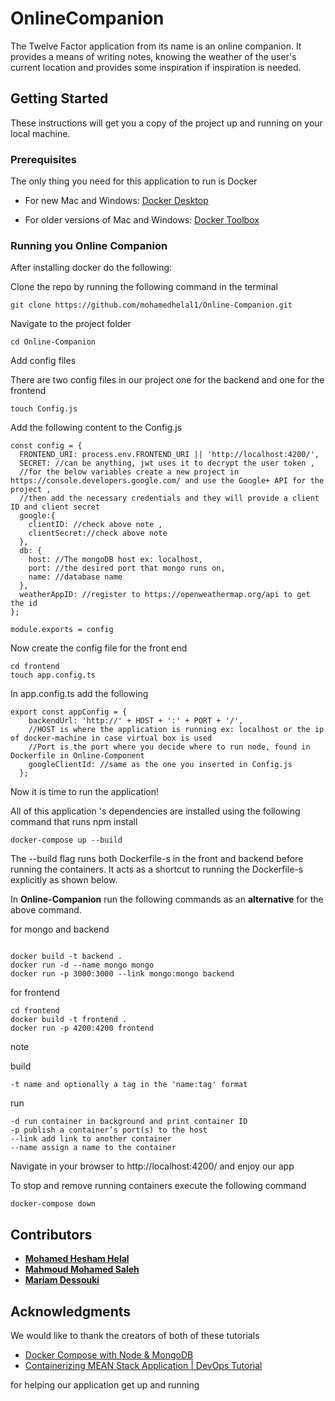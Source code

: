 # OnlineCompanion

The Twelve Factor application from its name is an online companion. It provides a means of writing notes, knowing the weather of the user's current location and provides some inspiration if inspiration is needed.


## Getting Started

These instructions will get you a copy of the project up and running on your local machine.

### Prerequisites

The only thing you need for this application to run is Docker


* For new Mac and Windows: [Docker Desktop](https://www.docker.com/products/docker-desktop)

* For older versions of Mac and Windows: [Docker Toolbox](https://docs.docker.com/toolbox/) 


### Running you Online Companion

After installing docker do the following:

Clone the repo by running the following command in the terminal

```
git clone https://github.com/mohamedhelal1/Online-Companion.git
```

Navigate to the project folder

```
cd Online-Companion
```

Add config files

There are two config files in our project one for the backend and one for the frontend

```
touch Config.js
```

Add the following content to the Config.js

```
const config = {
  FRONTEND_URI: process.env.FRONTEND_URI || 'http://localhost:4200/',
  SECRET: //can be anything, jwt uses it to decrypt the user token ,
  //for the below variables create a new project in https://console.developers.google.com/ and use the Google+ API for the project , 
  //then add the necessary credentials and they will provide a client ID and client secret
  google:{
    clientID: //check above note ,
    clientSecret://check above note
  },
  db: {
    host: //The mongoDB host ex: localhost,
    port: //the desired port that mongo runs on,
    name: //database name
  },
  weatherAppID: //register to https://openweathermap.org/api to get the id
};

module.exports = config
```
Now create the config file for the front end

```
cd frontend 
touch app.config.ts
```

In app.config.ts add the following

```
export const appConfig = {
    backendUrl: 'http://' + HOST + ':' + PORT + '/',
	//HOST is where the application is running ex: localhost or the ip of docker-machine in case virtual box is used
	//Port is the port where you decide where to run node, found in Dockerfile in Online-Component
    googleClientId: //same as the one you inserted in Config.js
  };
```

Now it is time to run the application!

All of this application 's dependencies are installed using the following command that runs npm install

```
docker-compose up --build
```
The --build flag runs both Dockerfile-s in the front and backend before running the containers. It acts as a shortcut to running the Dockerfile-s explicitly as shown below.

In **Online-Companion** run the following commands as an **alternative** for the above command.

for mongo and backend
```

docker build -t backend .
docker run -d --name mongo mongo
docker run -p 3000:3000 --link mongo:mongo backend
``` 

for frontend
``` 
cd frontend
docker build -t frontend .
docker run -p 4200:4200 frontend
``` 

note 

   build
   
    -t name and optionally a tag in the 'name:tag' format
   
   run
   
    -d run container in background and print container ID
    -p publish a container’s port(s) to the host
    --link add link to another container
    --name assign a name to the container
    
    
    
    
Navigate in your browser to http://localhost:4200/ and enjoy our app

To stop and remove running containers execute the following command

```
docker-compose down
```

## Contributors

* **[Mohamed Hesham Helal](https://github.com/mohamedhelal1)**
* **[Mahmoud Mohamed Saleh](https://github.com/mmsmhh)**
* **[Mariam Dessouki](https://github.com/Mariam-Dessouki)**



## Acknowledgments
We would like to thank the creators of both of these tutorials 

* [Docker Compose with Node & MongoDB](https://www.youtube.com/watch?v=hP77Rua1E0c&feature=share&fbclid=IwAR2j3eAmFwEJWp1-8D4KvkY-uIMd-Ub-cNXWFg1wnWPdFkJmWqWom_O6Ga8)
* [Containerizing MEAN Stack Application | DevOps Tutorial](https://www.youtube.com/watch?v=WZa7GsqyS3w)


for helping our application get up and running

